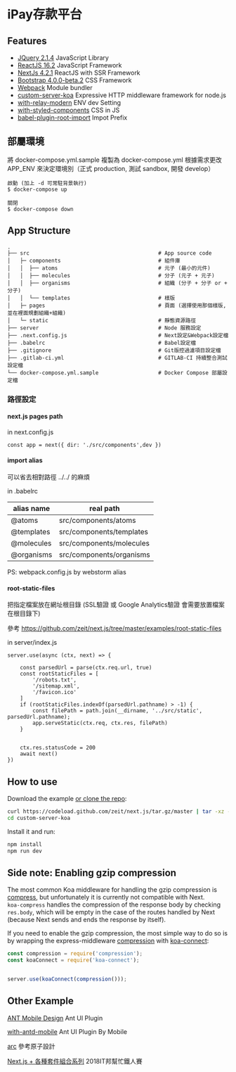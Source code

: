 # iPay存款平台


## Features

* [JQuery 2.1.4](https://jquery.com/download/) JavaScript Library
* [ReactJS 16.2](https://reactjs.org/) JavaScript Framework
* [NextJs 4.2.1](https://github.com/zeit/next.js/) ReactJS with SSR Framework
* [Bootstrap 4.0.0-beta.2](http://bootstrap.hexschool.com/docs/4.0/components/popovers/) CSS Framework
* [Webpack](https://webpack.github.io/) Module bundler
* [custom-server-koa](https://github.com/zeit/next.js/tree/canary/examples/custom-server-koa) Expressive HTTP middleware framework for node.js
* [with-relay-modern](https://github.com/zeit/next.js/tree/master/examples/with-relay-modern) ENV dev Setting
* [with-styled-components](https://github.com/zeit/next.js/tree/master/examples/with-styled-components) CSS in JS
* [babel-plugin-root-import](https://github.com/entwicklerstube/babel-plugin-root-import) Impot Prefix 


## 部屬環境

將 docker-compose.yml.sample 複製為 docker-compose.yml
根據需求更改 APP_ENV 來決定環境別（正式 production, 測試 sandbox, 開發 develop）

```
啟動 (加上 -d 可常駐背景執行)
$ docker-compose up

關閉
$ docker-compose down
```


## App Structure


```
.
├── src                                         # App source code
│   ├─ components                               # 組件庫
│   │  ├── atoms                                # 元子 (最小的元件)
│   │  ├── molecules                            # 分子 (元子 + 元子)
│   │  ├── organisms                            # 組織 (分子 + 分子 or + 分子)
│   │  └── templates                            # 樣版
│   ├─ pages                                    # 頁面 (選擇使用那個樣版,並在裡面規劃組織+組織)
│   └─ static                                   # 靜態資源路徑
├── server                                      # Node 服務設定
├── .next.config.js                             # Next設定&Webpack設定檔
├── .babelrc                                    # Babel設定檔
├── .gitignore                                  # Git版控過濾項目設定檔
├── .gitlab-ci.yml                              # GITLAB-CI 持續整合測試設定檔
└── docker-compose.yml.sample                   # Docker Compose 部屬設定檔
```

### 路徑設定
 
 
#### next.js pages path

in next.config.js

```
const app = next({ dir: './src/components',dev })
```

#### import alias

可以省去相對路徑 ../../ 的麻煩

in .babelrc

| alias name | real path                  |
| ---------- | -------------------------- |
| @atoms     | src/components/atoms       |
| @templates | src/components/templates   |
| @molecules | src/components/molecules   |
| @organisms | src/components/organisms   |
 
PS: webpack.config.js by webstorm alias

 
#### root-static-files

把指定檔案放在網址根目錄 (SSL驗證 或 Google Analytics驗證 會需要放置檔案在根目錄下)
 
參考 https://github.com/zeit/next.js/tree/master/examples/root-static-files

in server/index.js


```
server.use(async (ctx, next) => {

    const parsedUrl = parse(ctx.req.url, true)
    const rootStaticFiles = [
        '/robots.txt',
        '/sitemap.xml',
        '/favicon.ico'
    ]
    if (rootStaticFiles.indexOf(parsedUrl.pathname) > -1) {
        const filePath = path.join(__dirname, '../src/static', parsedUrl.pathname);
        app.serveStatic(ctx.req, ctx.res, filePath)
    }


    ctx.res.statusCode = 200
    await next()
})
```


## How to use

Download the example [or clone the repo](https://github.com/zeit/next.js):

```bash
curl https://codeload.github.com/zeit/next.js/tar.gz/master | tar -xz --strip=2 next.js-master/examples/custom-server-koa
cd custom-server-koa
```

Install it and run:

```bash
npm install
npm run dev
```

## Side note: Enabling gzip compression

The most common Koa middleware for handling the gzip compression is [compress](https://github.com/koajs/compress), but unfortunately it is currently not compatible with Next.  
`koa-compress` handles the compression of the response body by checking `res.body`, which will be empty in the case of the routes handled by Next (because Next sends and ends the response by itself). 

If you need to enable the gzip compression, the most simple way to do so is by wrapping the express-middleware [compression](https://github.com/expressjs/compression) with [koa-connect](https://github.com/vkurchatkin/koa-connect):  

```javascript
const compression = require('compression');
const koaConnect = require('koa-connect');


server.use(koaConnect(compression()));

```


## Other Example

[ANT Mobile Design](https://mobile.ant.design/) Ant UI Plugin

[with-antd-mobile](https://github.com/zeit/next.js/tree/canary/examples/with-antd-mobile) Ant UI Plugin By Mobile

[arc](https://github.com/diegohaz/arc) 參考原子設計

[Next.js + 各種套件組合系列](https://ithelp.ithome.com.tw/articles/10190581) 2018IT邦幫忙鐵人賽